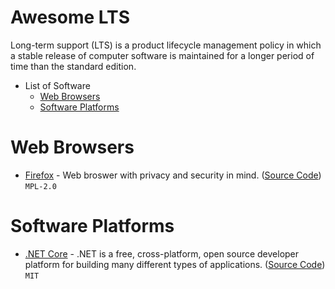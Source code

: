 # Awesome LTS

Long-term support (LTS) is a product lifecycle management policy in which a stable release of computer software is maintained for a longer period of time than the standard edition.

* List of Software
	* [Web Browsers](#web-browsers)
	* [Software Platforms](#software-platforms)

# Web Browsers

* [Firefox](https://www.mozilla.org/firefox/new/) - Web broswer with privacy and security in mind. ([Source Code](https://hg.mozilla.org/mozilla-central/)) ``MPL-2.0``

# Software Platforms

* [.NET Core](https://dotnet.microsoft.com) - .NET is a free, cross-platform, open source developer platform for building many different types of applications. ([Source Code](https://github.com/dotnet/core)) ``MIT``